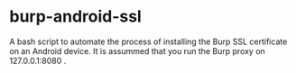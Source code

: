 # burp-android-ssl
A bash script to automate the process of installing the Burp SSL certificate on an Android device.
It is assummed that you run the Burp proxy on 127.0.0.1:8080 . 
